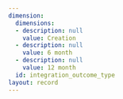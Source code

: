 ```yaml
---
dimension:
  dimensions:
  - description: null
    value: Creation
  - description: null
    value: 6 month
  - description: null
    value: 12 month
  id: integration_outcome_type
layout: record
---
```


